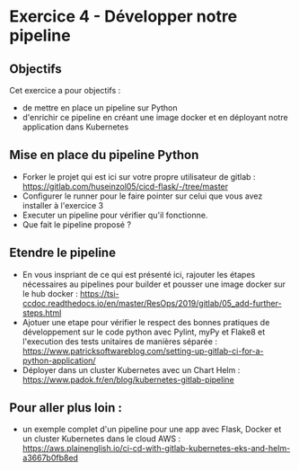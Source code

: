 # Exercice 4 - Développer notre pipeline

## Objectifs
Cet exercice a pour objectifs : 
* de mettre en place un pipeline sur Python
* d'enrichir ce pipeline en créant une image docker et en déployant notre application dans Kubernetes


## Mise en place du pipeline Python
* Forker le projet qui est ici sur votre propre utilisateur de gitlab : https://gitlab.com/huseinzol05/cicd-flask/-/tree/master 
* Configurer le runner pour le faire pointer sur celui que vous avez installer à l'exercice 3
* Executer un pipeline pour vérifier qu'il fonctionne.
* Que fait le pipeline proposé ?


## Etendre le pipeline
* En vous inspriant de ce qui est présenté ici, rajouter les étapes nécessaires au pipelines pour builder et pousser une image docker sur le hub docker : https://tsi-ccdoc.readthedocs.io/en/master/ResOps/2019/gitlab/05_add-further-steps.html 
* Ajotuer une etape pour vérifier le respect des bonnes pratiques de développement sur le code python avec Pylint, myPy et Flake8 et l'execution des tests unitaires de manières séparée : https://www.patricksoftwareblog.com/setting-up-gitlab-ci-for-a-python-application/
* Déployer dans un cluster Kubernetes avec un Chart Helm : https://www.padok.fr/en/blog/kubernetes-gitlab-pipeline 

## Pour aller plus loin : 

* un exemple complet d'un pipeline pour une app avec Flask, Docker et un cluster Kubernetes dans le cloud AWS : https://aws.plainenglish.io/ci-cd-with-gitlab-kubernetes-eks-and-helm-a3667b0fb8ed 

